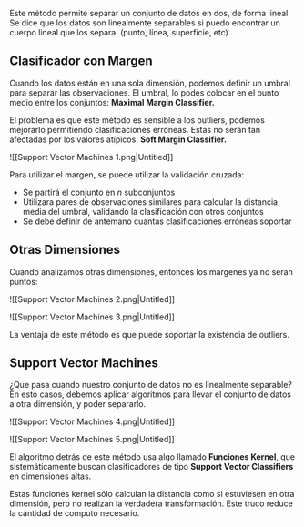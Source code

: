 Este método permite separar un conjunto de datos en dos, de forma lineal. Se dice que los datos son linealmente separables si puedo encontrar un cuerpo lineal que los separa. (punto, línea, superficie, etc)

## Clasificador con Margen

Cuando los datos están en una sola dimensión, podemos definir un umbral para separar las observaciones. El umbral, lo podes colocar en el punto medio entre los conjuntos: **Maximal Margin Classifier.**

El problema es que este método es sensible a los outliers, podemos mejorarlo permitiendo clasificaciones erróneas. Estas no serán tan afectadas por los valores atípicos: **Soft Margin Classifier.**

![[Support Vector Machines 1.png|Untitled]]

Para utilizar el margen, se puede utilizar la validación cruzada:

- Se partirá el conjunto en $n$ subconjuntos
- Utilizara pares de observaciones similares para calcular la distancia media del umbral, validando la clasificación con otros conjuntos
- Se debe definir de antemano cuantas clasificaciones erróneas soportar

## Otras Dimensiones

Cuando analizamos otras dimensiones, entonces los margenes ya no seran puntos:

![[Support Vector Machines 2.png|Untitled]]

![[Support Vector Machines 3.png|Untitled]]

La ventaja de este método es que puede soportar la existencia de outliers.

## Support Vector Machines

¿Que pasa cuando nuestro conjunto de datos no es linealmente separable? En esto casos, debemos aplicar algoritmos para llevar el conjunto de datos a otra dimensión, y poder separarlo.

![[Support Vector Machines 4.png|Untitled]]

![[Support Vector Machines 5.png|Untitled]]

El algoritmo detrás de este método usa algo llamado **Funciones Kernel**, que sistemáticamente buscan clasificadores de tipo **Support Vector Classifiers** en dimensiones altas.

Estas funciones kernel sólo calculan la distancia como si estuviesen en otra dimensión, pero no realizan la verdadera transformación. Este truco reduce la cantidad de computo necesario.